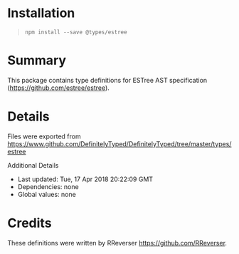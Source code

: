 # Installation
>
> `npm install --save @types/estree`

# Summary

This package contains type definitions for ESTree AST specification (<https://github.com/estree/estree>).

# Details

Files were exported from <https://www.github.com/DefinitelyTyped/DefinitelyTyped/tree/master/types/estree>

Additional Details

* Last updated: Tue, 17 Apr 2018 20:22:09 GMT
* Dependencies: none
* Global values: none

# Credits

These definitions were written by RReverser <https://github.com/RReverser>.
